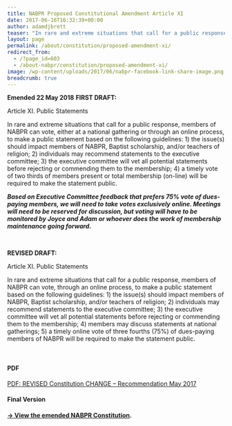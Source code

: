 ```yaml
---
title: NABPR Proposed Constitutional Amendment Article XI
date: 2017-06-16T16:32:39+00:00
author: adamdjbrett
teaser: "In rare and extreme situations that call for a public response, members of NABPR can vote, either at a national gathering or through an online process, to make a public statement based on the following guidelines"
layout: page
permalink: /about/constitution/proposed-amendment-xi/
redirect_from:
  - /?page_id=603
  - /about-nabpr/constitution/proposed-amendment-xi/
image: /wp-content/uploads/2017/06/nabpr-facebook-link-share-image.png
breadcrumb: true
---
```

**Emended 22 May 2018**
**FIRST DRAFT:**

Article XI. Public Statements

In rare and extreme situations that call for a public response, members of NABPR can vote, either at a national gathering or through an online process, to make a public statement based on the following guidelines: 1) the issue(s) should impact members of NABPR, Baptist scholarship, and/or teachers of religion; 2) individuals may recommend statements to the executive committee; 3) the executive committee will vet all potential statements before rejecting or commending them to the membership; 4) a timely vote of two thirds of members present or total membership (on-line) will be required to make the statement public.

**_Based on Executive Committee feedback that prefers 75% vote of dues-paying members, we will need to take votes exclusively online. Meetings will need to be reserved for discussion, but voting will have to be monitored by Joyce and Adam or whoever does the work of membership maintenance going forward._**

&nbsp;

**REVISED DRAFT:**

Article XI. Public Statements

In rare and extreme situations that call for a public response, members of NABPR can vote, through an online process, to make a public statement based on the following guidelines: 1) the issue(s) should impact members of NABPR, Baptist scholarship, and/or teachers of religion; 2) individuals may recommend statements to the executive committee; 3) the executive committee will vet all potential statements before rejecting or commending them to the membership; 4) members may discuss statements at national gatherings; 5) a timely online vote of three fourths (75%) of dues-paying members of NABPR will be required to make the statement public.

&nbsp;

#### PDF

[PDF: REVISED Constitution CHANGE &#8211; Recommendation May 2017](/wp-content/uploads/2017/06/REVISED-Constitution-CHANGE-recommendation-May-2017.pdf)

#### Final Version

#### [→ View the emended NABPR Constitution](/about/constitution/).
